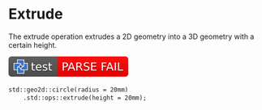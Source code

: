 # Extrude

The extrude operation extrudes a 2D geometry into a 3D geometry with a certain height.

[![test](.test/extrude.svg)](.test/extrude.log)

```µcad,extrude
std::geo2d::circle(radius = 20mm)
    .std::ops::extrude(height = 20mm);
```

